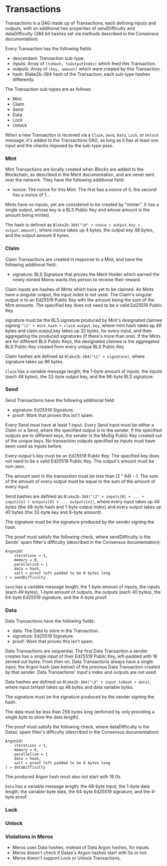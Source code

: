 # Transactions

Transactions is a DAG made up of Transactions, each defining inputs and outputs, with an additional two properties of sendDifficulty and dataDifficulty (384 bit hashes set via methods described in the Consensus documentation).

Every Transaction has the following fields:

- descendant: Transaction sub-type.
- inputs: Array of `(txHash, txOutputIndex)` which feed this Transaction.
- outputs: Array of `(key, amount)` which were created by this Transaction.
- hash: Blake2b-384 hash of the Transaction; each sub-type hashes differently.

The Transaction sub-types are as follows:

- Mint
- Claim
- Send
- Data
- Lock
- Unlock

When a new Transaction is received via a `Claim`, `Send`, `Data`, `Lock`, or `Unlock` message, it's added to the Transactions DAG, as long as it has at least one input and the checks imposed by the sub-type pass.

### Mint

Mint Transactions are locally created when Blocks are added to the Blockchain, as described in the Merit documentation, and are never sent over the network. They have the following additional field:

- nonce: The nonce for this Mint. The first has a nonce of 0, the second has a nonce of 1...

Mints have no inputs, yet are considered to be created by "minter". It has a single output, whose key is a BLS Public Key and whose amount is the amount being minted.

The hash is defined as `Blake2b-384("\0" + nonce + output.key + output.amount)`, where nonce takes up 4 bytes, the output key 48 bytes, and the output amount 8 bytes.

### Claim

Claim Transactions are created in response to a Mint, and have the following additional field:

- signature: BLS Signature that proves the Merit Holder which earned the newly minted Meros wants this person to receive their reward.

Claim inputs are hashes of Mints which have yet to be claimed. As Mints have a singular output, the input index is not used. The Claim's singular output is to an Ed25519 Public Key with the amount being the sum of the Mint amounts. The specified key does not need to be a valid Ed25519 Public Key.

signature must be the BLS signature produced by Mint's designated claimee signing `"\1" + mint.hash + claim.output.key`, where mint.hash takes up 48 bytes and claim.output.key takes up 32 bytes, for every input, and then aggregating the produced signatures (if there's more than one). If the Mints are for different BLS Public Keys, the designated claimee is the aggregated BLS Public Key created from every unique BLS Public Key.

Claim hashes are defined as `Blake2b-384("\1" + signature)`, where signature takes up 96 bytes.

`Claim` has a variable message length; the 1-byte amount of inputs, the inputs (each 48 bytes), the 32-byte output key, and the 96-byte BLS signature.

### Send

Send Transactions have the following additional field:

- signature: Ed25519 Signature.
- proof: Work that proves this isn't spam.

Every Send must have at least 1 input. Every Send input must be either a Claim or a Send, where the specified output is to the sender. If the specified outputs are to different keys, the sender is the MuSig Public Key created out of the unique keys. No transaction outputs specified as inputs must have been used as inputs before.

Every output's key must be an Ed25519 Public Key. The specified key does not need to be a valid Ed25519 Public Key. The output's amount must be non-zero.

The amount sent in the transaction must be less than (2 ^ 64) - 1. The sum of the amount of every output must be equal to the sum of the amount of every input.

Send hashes are defined as `Blake2b-384("\2" + inputs[0] + ... + inputs[n] + outputs[0] + ... outputs[n])`, where every input takes up 49 bytes (the 48-byte hash and 1-byte output index) and every output takes up 40 bytes (the 32-byte key and 8-byte amount).

The signature must be the signature produced by the sender signing the hash.

The proof must satisfy the following check, where sendDifficulty is the Sends' spam filter's difficulty (described in the Consensus documentation):

```
Argon2d(
    iterations = 1,
    memory = 8,
    parallelism = 1
    data = hash,
    salt = proof left padded to be 8 bytes long
) > sendDifficulty
```

`Send` has a variable message length; the 1-byte amount of inputs, the inputs (each 49 bytes), 1-byte amount of outputs, the outputs (each 40 bytes), the 64-byte Ed25519 signature, and the 4-byte proof.

### Data

Data Transactions have the following fields:

- data: The Data to store in the Transaction.
- signature: Ed25519 Signature.
- proof: Work that proves this isn't spam.

Data Transactions are sequential. The first Data Transaction a sender creates has a single input of their Ed25519 Public Key, left-padded with 16 zeroed out bytes. From then on, Data Transactions always have a single input; the Argon hash (see below) of the previous Data Transaction created by that sender. Data Transactions' input's index and outputs are not used.

Data hashes are defined as `Blake2b-384("\3" + input.txHash + data)`, where input.txHash takes up 48 bytes and data variable bytes.

The signature must be the signature produced by the sender signing the hash.

The data must be less than 256 bytes long (enforced by only providing a single byte to store the data length).

The proof must satisfy the following check, where dataDifficulty is the Datas' spam filter's difficulty (described in the Consensus documentation):

```
Argon2d(
    iterations = 1,
    memory = 8,
    parallelism = 1
    data = hash,
    salt = proof left padded to be 8 bytes long
) > dataDifficulty
```

The produced Argon hash must also not start with 16 0s.

`Data` has a variable message length; the 48-byte input, the 1-byte data length, the variable-byte data, the 64-byte Ed25519 signature, and the 4-byte proof.

### Lock

### Unlock

### Violations in Meros

- Meros uses Data hashes, instead of Data Argon hashes, for inputs.
- Meros doesn't check if Datas's Argon hashes start with 0s or not.
- Meros doesn't support Lock or Unlock Transactions.
